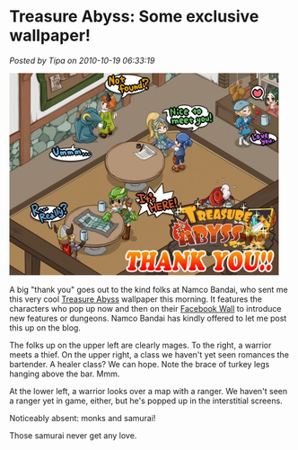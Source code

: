 # Treasure Abyss: Some exclusive wallpaper!

*Posted by Tipa on 2010-10-19 06:33:19*

[![](../../../uploads/2010/10/TAWallpaper-480x360.jpg "Treasure Abyss wallpaper")](../../../uploads/2010/10/TAWallpaper.jpg)

A big "thank you" goes out to the kind folks at Namco Bandai, who sent me this very cool [Treasure Abyss](http://apps.facebook.com/treasureabyss/) wallpaper this morning. It features the characters who pop up now and then on their [Facebook Wall](http://www.facebook.com/apps/application.php?id=110417579004579) to introduce new features or dungeons. Namco Bandai has kindly offered to let me post this up on the blog.

The folks up on the upper left are clearly mages. To the right, a warrior meets a thief. On the upper right, a class we haven't yet seen romances the bartender. A healer class? We can hope. Note the brace of turkey legs hanging above the bar. Mmm.

At the lower left, a warrior looks over a map with a ranger. We haven't seen a ranger yet in game, either, but he's popped up in the interstitial screens.

Noticeably absent: monks and samurai!

Those samurai never get any love.

